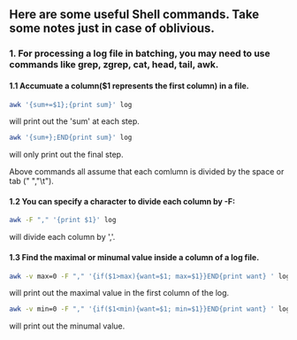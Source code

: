 ## Here are some useful Shell commands. Take some notes just in case of oblivious. 
### 1. For processing a log file in batching, you may need to use commands like grep, zgrep, cat, head, tail, awk.

#### 1.1 Accumuate a column($1 represents the first column) in a file.
```bash
awk '{sum+=$1};{print sum}' log 
 ```
 will print out the 'sum' at each step.

```bash
awk '{sum+};END{print sum}' log
```
will only print out the final step.

Above commands all assume that each comlumn is divided by the space or tab (" ","\t").
#### 1.2 You can specify a character to divide each column by -F:
```bash
awk -F "," '{print $1}' log 
```
will divide each column by ','.

#### 1.3 Find the maximal or minumal value inside a column of a log file.
```bash
awk -v max=0 -F "," '{if($1>max){want=$1; max=$1}}END{print want} ' log
```
will print out the maximal value in the first column of the log.

```bash
awk -v min=0 -F "," '{if($1<min){want=$1; min=$1}}END{print want} ' log
```
will print out the minumal value.
